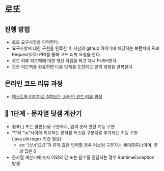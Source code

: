 # 로또

## 진행 방법

* 로또 요구사항을 파악한다.
* 요구사항에 대한 구현을 완료한 후 자신의 github 아이디에 해당하는 브랜치에 Pull Request(이하 PR)를 통해 코드 리뷰 요청을 한다.
* 코드 리뷰 피드백에 대한 개선 작업을 하고 다시 PUSH한다.
* 모든 피드백을 완료하면 다음 단계를 도전하고 앞의 과정을 반복한다.

## 온라인 코드 리뷰 과정

* [텍스트와 이미지로 살펴보는 온라인 코드 리뷰 과정](https://github.com/next-step/nextstep-docs/tree/master/codereview)

## 🚀 1단계 - 문자열 덧셈 계산기

- 쉼표(,) 또는 콜론(:)을 구분자로, 입력 숫자 반환 기능 구현
- "\\"와 "\n"사이에 위치하는 문자를 커스텀 구분자로 추가되는 기능 구현 (java.util.regex 학습 필요)
    - ex: “//;\n1;2;3”과 같이 값을 입력할 경우 커스텀 구분자는 세미콜론(;)이며, 결과 값은 6
- 문자열 계산기에 숫자 이외의 값 또는 음수를 전달하는 경우 RuntimeException 발생